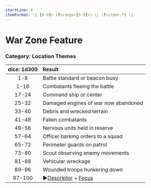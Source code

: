 ```yaml
---
startLine: 4
itemFormat: \| [0-9]+-(?<range>[0-9]+) \| (?<item>.*) \|
---
```

# War Zone Feature
### Category: Location Themes

| dice: 1d300 | Result |
|:----:|:-------|
| 1-8 | Battle standard or beacon buoy |
| 1-16 | Combatants fleeing the battle |
| 17-24 | Command ship or center |
| 25-32 | Damaged engines of war now abandoned |
| 33-40 | Debris and wrecked terrain |
| 41-48 | Fallen combatants |
| 49-56 | Nervous units held in reserve |
| 57-64 | Officer barking orders to a squad |
| 65-72 | Perimeter guards on patrol |
| 73-80 | Scout observing enemy movements |
| 81-88 | Vehicular wreckage |
| 89-96 | Wounded troops hunkering down |
| 97-100 | ▶[Descriptor](Core_Descriptor.md) + [Focus](Core_Focus.md) |